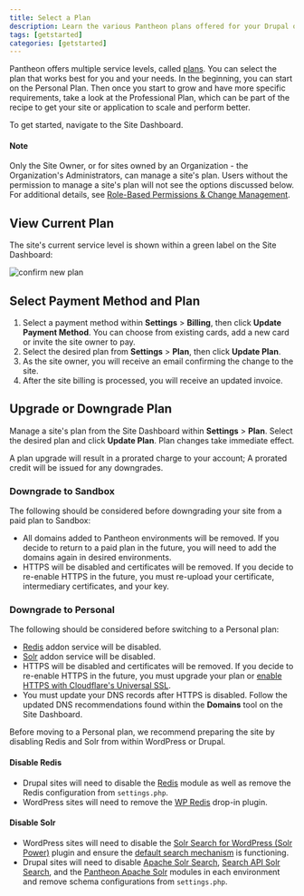 ```yaml
---
title: Select a Plan
description: Learn the various Pantheon plans offered for your Drupal or WordPress sites.
tags: [getstarted]
categories: [getstarted]
---
```

Pantheon offers multiple service levels, called [plans](https://pantheon.io/pricing). You can select the plan that works best for you and your needs. In the beginning, you can start on the Personal Plan. Then once you start to grow and have more specific requirements, take a look at the Professional Plan, which can be part of the recipe to get your site or application to scale and perform better.

To get started, navigate to the Site Dashboard.


<div class="alert alert-info" role="alert">
<h4 class="info">Note</h4>
<p>Only the Site Owner, or for sites owned by an Organization - the Organization's Administrators, can manage a site's plan. Users without the permission to manage a site's plan will not see the options discussed below. For additional details, see <a href="/docs/change-management">Role-Based Permissions & Change Management</a>.</p></div>


## View Current Plan
The site's current service level is shown within a green label on the Site Dashboard:

![confirm new plan](/source/docs/assets/images/dashboard/confirm-plan-dashboard.png)

## Select Payment Method and Plan
1. Select a payment method within **Settings** > **Billing**, then click **Update Payment Method**. You can choose from existing cards, add a new card or invite the site owner to pay.
2. Select the desired plan from **Settings** > **Plan**, then click **Update Plan**.
3. As the site owner, you will receive an email confirming the change to the site.
4. After the site billing is processed, you will receive an updated invoice.

## Upgrade or Downgrade Plan
Manage a site's plan from the Site Dashboard within **Settings** > **Plan**. Select the desired plan and click **Update Plan**.
Plan changes take immediate effect.

A plan upgrade will result in a prorated charge to your account; A prorated credit will be issued for any downgrades.

### Downgrade to Sandbox
The following should be considered before downgrading your site from a paid plan to Sandbox:

* All domains added to Pantheon environments will be removed. If you decide to return to a paid plan in the future, you will need to add the domains again in desired environments.
* HTTPS will be disabled and certificates will be removed. If you decide to re-enable HTTPS in the future, you must re-upload your certificate, intermediary certificates, and your key.

### Downgrade to Personal
The following should be considered before switching to a Personal plan:

* [Redis](/docs/redis) addon service will be disabled.
* [Solr](/docs/solr) addon service will be disabled.
* HTTPS will be disabled and certificates will be removed. If you decide to re-enable HTTPS in the future, you must upgrade your plan or [enable HTTPS with Cloudflare's Universal SSL](/docs/guides/cloudflare-enable-https).
* You must update your DNS records after HTTPS is disabled. Follow the updated DNS recommendations found within the **Domains** tool on the Site Dashboard.

Before moving to a Personal plan, we recommend preparing the site by disabling Redis and Solr from within WordPress or Drupal.
#### Disable Redis
* Drupal sites will need to disable the [Redis](https://www.drupal.org/project/redis) module as well as remove the Redis configuration from `settings.php`.
* WordPress sites will need to remove the [WP Redis](https://wordpress.org/plugins/wp-redis/) drop-in plugin.

#### Disable Solr
* WordPress sites will need to disable the [Solr Search for WordPress (Solr Power)](https://wordpress.org/plugins/solr-power/) plugin and ensure the [default search mechanism](https://codex.wordpress.org/Class_Reference/WP_Query#Search_Parameter) is functioning.
* Drupal sites will need to disable [Apache Solr Search](https://www.drupal.org/project/apachesolr), [Search API Solr Search](https://www.drupal.org/project/search_api_solr), and the [Pantheon Apache Solr](https://github.com/pantheon-systems/drops-7/tree/master/modules/pantheon/pantheon_apachesolr) modules in each environment and remove schema configurations from `settings.php`.
